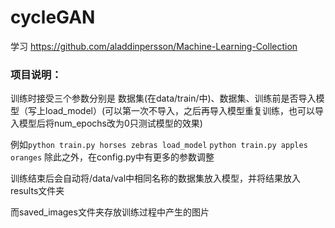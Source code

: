 # cycleGAN

学习
https://github.com/aladdinpersson/Machine-Learning-Collection

### 项目说明：
训练时接受三个参数分别是 数据集(在data/train/中)、数据集、训练前是否导入模型（写上load_model）(可以第一次不导入，之后再导入模型重复训练，也可以导入模型后将num_epochs改为0只测试模型的效果)

例如`
python train.py horses zebras load_model
`
`
python train.py apples oranges
`
除此之外，在config.py中有更多的参数调整

训练结束后会自动将/data/val中相同名称的数据集放入模型，并将结果放入results文件夹

而saved_images文件夹存放训练过程中产生的图片
